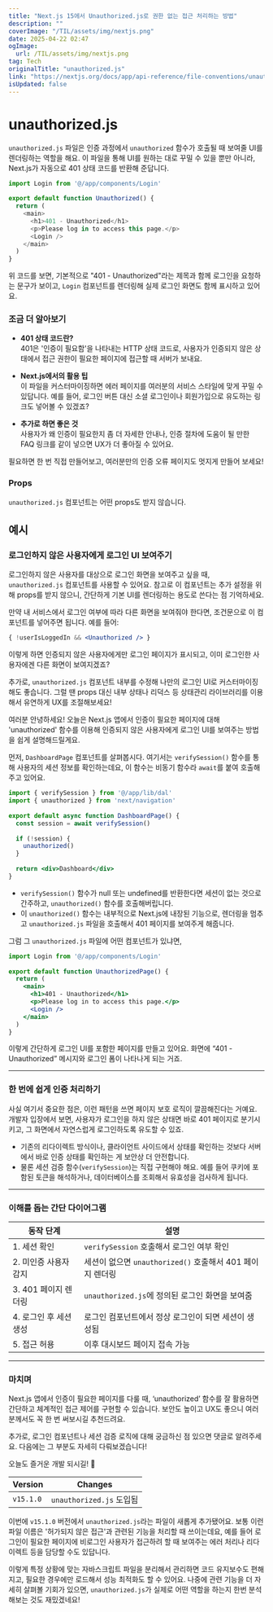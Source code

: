 ```yaml
---
title: "Next.js 15에서 Unauthorized.js로 권한 없는 접근 처리하는 방법"
description: ""
coverImage: "/TIL/assets/img/nextjs.png"
date: 2025-04-22 02:47
ogImage: 
  url: /TIL/assets/img/nextjs.png
tag: Tech
originalTitle: "unauthorized.js"
link: "https://nextjs.org/docs/app/api-reference/file-conventions/unauthorized"
isUpdated: false
---
```



# unauthorized.js

`unauthorized.js` 파일은 인증 과정에서 `unauthorized` 함수가 호출될 때 보여줄 UI를 렌더링하는 역할을 해요. 이 파일을 통해 UI를 원하는 대로 꾸밀 수 있을 뿐만 아니라, Next.js가 자동으로 401 상태 코드를 반환해 준답니다.

```js
import Login from '@/app/components/Login'

export default function Unauthorized() {
  return (
    <main>
      <h1>401 - Unauthorized</h1>
      <p>Please log in to access this page.</p>
      <Login />
    </main>
  )
}
```

위 코드를 보면, 기본적으로 "401 - Unauthorized"라는 제목과 함께 로그인을 요청하는 문구가 보이고, `Login` 컴포넌트를 렌더링해 실제 로그인 화면도 함께 표시하고 있어요.

### 조금 더 알아보기

- **401 상태 코드란?**  
  401은 '인증이 필요함'을 나타내는 HTTP 상태 코드로, 사용자가 인증되지 않은 상태에서 접근 권한이 필요한 페이지에 접근할 때 서버가 보내요.

- **Next.js에서의 활용 팁**  
  이 파일을 커스터마이징하면 에러 페이지를 여러분의 서비스 스타일에 맞게 꾸밀 수 있답니다. 예를 들어, 로그인 버튼 대신 소셜 로그인이나 회원가입으로 유도하는 링크도 넣어볼 수 있겠죠?

- **추가로 하면 좋은 것**  
  사용자가 왜 인증이 필요한지 좀 더 자세한 안내나, 인증 절차에 도움이 될 만한 FAQ 링크를 같이 넣으면 UX가 더 좋아질 수 있어요.

필요하면 한 번 직접 만들어보고, 여러분만의 인증 오류 페이지도 멋지게 만들어 보세요!

<!-- TIL 수평 -->
<ins class="adsbygoogle"
     style="display:block"
     data-ad-client="ca-pub-4877378276818686"
     data-ad-slot="1549334788"
     data-ad-format="auto"
     data-full-width-responsive="true"></ins>
<script>
(adsbygoogle = window.adsbygoogle || []).push({});
</script>

### Props

`unauthorized.js` 컴포넌트는 어떤 props도 받지 않습니다.

## 예시

### 로그인하지 않은 사용자에게 로그인 UI 보여주기

로그인하지 않은 사용자를 대상으로 로그인 화면을 보여주고 싶을 때, `unauthorized.js` 컴포넌트를 사용할 수 있어요. 참고로 이 컴포넌트는 추가 설정을 위해 props를 받지 않으니, 간단하게 기본 UI를 렌더링하는 용도로 쓴다는 점 기억하세요.

만약 내 서비스에서 로그인 여부에 따라 다른 화면을 보여줘야 한다면, 조건문으로 이 컴포넌트를 넣어주면 됩니다. 예를 들어:

```jsx
{ !userIsLoggedIn && <Unauthorized /> }
```

이렇게 하면 인증되지 않은 사용자에게만 로그인 페이지가 표시되고, 이미 로그인한 사용자에겐 다른 화면이 보여지겠죠?

추가로, `unauthorized.js` 컴포넌트 내부를 수정해 나만의 로그인 UI로 커스터마이징해도 좋습니다. 그럴 땐 props 대신 내부 상태나 리덕스 등 상태관리 라이브러리를 이용해서 유연하게 UX를 조절해보세요!

<!-- TIL 수평 -->
<ins class="adsbygoogle"
     style="display:block"
     data-ad-client="ca-pub-4877378276818686"
     data-ad-slot="1549334788"
     data-ad-format="auto"
     data-full-width-responsive="true"></ins>
<script>
(adsbygoogle = window.adsbygoogle || []).push({});
</script>

여러분 안녕하세요! 오늘은 Next.js 앱에서 인증이 필요한 페이지에 대해 'unauthorized' 함수를 이용해 인증되지 않은 사용자에게 로그인 UI를 보여주는 방법을 쉽게 설명해드릴게요.

먼저, `DashboardPage` 컴포넌트를 살펴봅시다. 여기서는 `verifySession()` 함수를 통해 사용자의 세션 정보를 확인하는데요, 이 함수는 비동기 함수라 `await`를 붙여 호출해주고 있어요.

```jsx
import { verifySession } from '@/app/lib/dal'
import { unauthorized } from 'next/navigation'
 
export default async function DashboardPage() {
  const session = await verifySession()
 
  if (!session) {
    unauthorized()
  }
 
  return <div>Dashboard</div>
}
```

- `verifySession()` 함수가 null 또는 undefined를 반환한다면 세션이 없는 것으로 간주하고, `unauthorized()` 함수를 호출해버립니다.
- 이 `unauthorized()` 함수는 내부적으로 Next.js에 내장된 기능으로, 렌더링을 멈추고 `unauthorized.js` 파일을 호출해서 401 페이지를 보여주게 해줍니다.

그럼 그 `unauthorized.js` 파일에 어떤 컴포넌트가 있냐면,

```jsx
import Login from '@/app/components/Login'
 
export default function UnauthorizedPage() {
  return (
    <main>
      <h1>401 - Unauthorized</h1>
      <p>Please log in to access this page.</p>
      <Login />
    </main>
  )
}
```

이렇게 간단하게 로그인 UI를 포함한 페이지를 만들고 있어요. 화면에 “401 - Unauthorized” 메시지와 로그인 폼이 나타나게 되는 거죠.

---

### 한 번에 쉽게 인증 처리하기

사실 여기서 중요한 점은, 이런 패턴을 쓰면 페이지 보호 로직이 깔끔해진다는 거예요. 개발자 입장에서 보면, 사용자가 로그인을 하지 않은 상태면 바로 401 페이지로 분기시키고, 그 화면에서 자연스럽게 로그인하도록 유도할 수 있죠.

- 기존의 리다이렉트 방식이나, 클라이언트 사이드에서 상태를 확인하는 것보다 서버에서 바로 인증 상태를 확인하는 게 보안상 더 안전합니다.
- 물론 세션 검증 함수(`verifySession`)는 직접 구현해야 해요. 예를 들어 쿠키에 포함된 토큰을 해석하거나, 데이터베이스를 조회해서 유효성을 검사하게 됩니다.

---

### 이해를 돕는 간단 다이어그램

| 동작 단계             | 설명                                    |
|-------------------|---------------------------------------|
| 1. 세션 확인          | `verifySession` 호출해서 로그인 여부 확인          |
| 2. 미인증 사용자 감지     | 세션이 없으면 `unauthorized()` 호출해서 401 페이지 렌더링   |
| 3. 401 페이지 렌더링      | `unauthorized.js`에 정의된 로그인 화면을 보여줌            |
| 4. 로그인 후 세션 생성     | 로그인 컴포넌트에서 정상 로그인이 되면 세션이 생성됨         |
| 5. 접근 허용           | 이후 대시보드 페이지 접속 가능                           |

---

### 마치며

Next.js 앱에서 인증이 필요한 페이지를 다룰 때, ‘unauthorized’ 함수를 잘 활용하면 간단하고 체계적인 접근 제어를 구현할 수 있습니다. 보안도 높이고 UX도 좋으니 여러분께서도 꼭 한 번 써보시길 추천드려요.

추가로, 로그인 컴포넌트나 세션 검증 로직에 대해 궁금하신 점 있으면 댓글로 알려주세요. 다음에는 그 부분도 자세히 다뤄보겠습니다!

오늘도 즐거운 개발 되시길! 🚀

<!-- TIL 수평 -->
<ins class="adsbygoogle"
     style="display:block"
     data-ad-client="ca-pub-4877378276818686"
     data-ad-slot="1549334788"
     data-ad-format="auto"
     data-full-width-responsive="true"></ins>
<script>
(adsbygoogle = window.adsbygoogle || []).push({});
</script>

| Version   | Changes                 |
|-----------|-------------------------|
| `v15.1.0` | `unauthorized.js` 도입됨 |

이번에 `v15.1.0` 버전에서 `unauthorized.js`라는 파일이 새롭게 추가됐어요. 보통 이런 파일 이름은 '허가되지 않은 접근'과 관련된 기능을 처리할 때 쓰이는데요, 예를 들어 로그인이 필요한 페이지에 비로그인 사용자가 접근하려 할 때 보여주는 에러 처리나 리다이렉트 등을 담당할 수도 있답니다.

이렇게 특정 상황에 맞는 자바스크립트 파일을 분리해서 관리하면 코드 유지보수도 편해지고, 필요한 경우에만 로드해서 성능 최적화도 할 수 있어요. 나중에 관련 기능을 더 자세히 살펴볼 기회가 있으면, `unauthorized.js`가 실제로 어떤 역할을 하는지 한번 분석해보는 것도 재밌겠네요!
